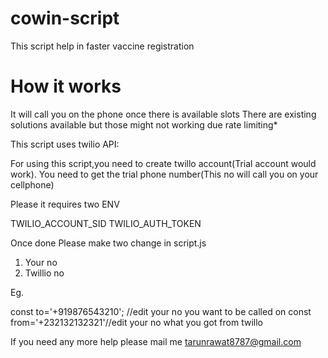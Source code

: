 # cowin-script
This script help in faster vaccine registration

# How it works
It will call you on the phone once there is available slots
There are existing solutions available but those might not working due rate limiting*

This script uses twilio API:

For using this script,you need to create twillo account(Trial account would work).
You need to get the trial phone number(This no will call you on your cellphone)


Please it requires two ENV

TWILIO_ACCOUNT_SID
TWILIO_AUTH_TOKEN

Once done Please make two change in script.js

1. Your no
2. Twillio no

Eg.

const to='+919876543210'; //edit your no you want to be called on
const from='+232132132321'//edit your no what you got from twillo


If you need any more help please mail me tarunrawat8787@gmail.com
